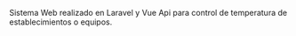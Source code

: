 Sistema Web realizado en Laravel y Vue
Api para control de temperatura de establecimientos o equipos.
